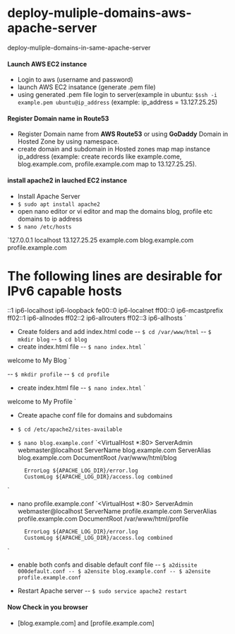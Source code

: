 # deploy-muliple-domains-aws-apache-server
deploy-muliple-domains-in-same-apache-server


#### Launch AWS EC2 instance
- Login to aws (username and password)
- launch AWS EC2 insatance (generate .pem file)
- using generated .pem file login to server(example in ubuntu: `$ssh -i example.pem ubuntu@ip_address` (example: ip_address = 13.127.25.25)

#### Register Domain name in Route53
- Register Domain name from **AWS Route53** or using **GoDaddy** Domain in Hosted Zone by using namespace.
- create domain and subdomain in Hosted zones map map instance ip_address (example: create records like example.come, blog.example.com, profile.example.com map to 13.127.25.25).

#### install apache2 in lauched EC2 instance
- Install Apache Server
- `$ sudo apt install apache2`
- open nano editor or vi editor and map the domains blog, profile etc domains to ip address
- `$ nano /etc/hosts`

`127.0.0.1 localhost
13.127.25.25 example.com blog.example.com profile.example.com

# The following lines are desirable for IPv6 capable hosts
::1 ip6-localhost ip6-loopback
fe00::0 ip6-localnet
ff00::0 ip6-mcastprefix
ff02::1 ip6-allnodes
ff02::2 ip6-allrouters
ff02::3 ip6-allhosts
`
- Create folders and add index.html code
 -- `$ cd /var/www/html`
 -- `$ mkdir blog`
 -- `$ cd blog`
 - create index.html file
 -- `$ nano index.html`
 `<html>
  <body>
    welcome to My Blog
  </body>
 </html>`
 
 -- `$ mkdir profile`
 -- `$ cd profile`
  - create index.html file
 -- `$ nano index.html`
 `<html>
  <body>
    welcome to My Profile
  </body>
 </html>`
 
- Create apache conf file for domains and subdomains
- `$ cd /etc/apache2/sites-available`
- `$ nano blog.example.conf`
`<VirtualHost *:80>
        ServerAdmin webmaster@localhost
	      ServerName blog.example.com
	      ServerAlias blog.example.com
        DocumentRoot /var/www/html/blog

        ErrorLog ${APACHE_LOG_DIR}/error.log
        CustomLog ${APACHE_LOG_DIR}/access.log combined
</VirtualHost>`
- nano profile.example.conf
`<VirtualHost *:80>
        ServerAdmin webmaster@localhost
	      ServerName profile.example.com
	      ServerAlias profile.example.com
        DocumentRoot /var/www/html/profile

        ErrorLog ${APACHE_LOG_DIR}/error.log
        CustomLog ${APACHE_LOG_DIR}/access.log combined
</VirtualHost>`

- enable both confs and disable default conf file
 -- `$ a2dissite 000default.conf
 -- $ a2ensite blog.example.conf
 -- $ a2ensite profile.example.conf`
 
 - Restart Apache server
 -- `$ sudo service apache2 restart`
 
 #### Now Check in you browser
 - [blog.example.com] and [profile.example.com]



